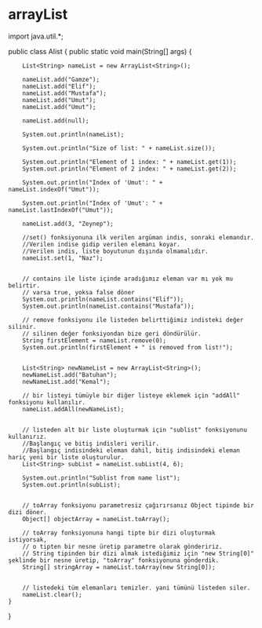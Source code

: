 # arrayList
import java.util.*;

public class Alist {
    public static void main(String[] args) {
       
        List<String> nameList = new ArrayList<String>();
    
        nameList.add("Gamze");
        nameList.add("Elif");
        nameList.add("Mustafa");
        nameList.add("Umut");
        nameList.add("Umut");
   
        nameList.add(null);

        System.out.println(nameList);

        System.out.println("Size of list: " + nameList.size());

        System.out.println("Element of 1 index: " + nameList.get(1));
        System.out.println("Element of 2 index: " + nameList.get(2));

        System.out.println("Index of 'Umut': " + nameList.indexOf("Umut"));

        System.out.println("Index of 'Umut': " + nameList.lastIndexOf("Umut"));

        nameList.add(3, "Zeynep");

        //set() fonksiyonuna ilk verilen argüman indis, sonraki elemandır.
        //Verilen indise gidip verilen elemanı koyar.
        //Verilen indis, liste boyutunun dışında olmamalıdır.
        nameList.set(1, "Naz");


        // contains ile liste içinde aradığımız eleman var mı yok mu belirtir.
        // varsa true, yoksa false döner
        System.out.println(nameList.contains("Elif"));
        System.out.println(nameList.contains("Mustafa"));

        // remove fonksiyonu ile listeden belirttiğimiz indisteki değer silinir.
        // silinen değer fonksiyondan bize geri döndürülür.
        String firstElement = nameList.remove(0);
        System.out.println(firstElement + " is removed from list!");


        List<String> newNameList = new ArrayList<String>();
        newNameList.add("Batuhan");
        newNameList.add("Kemal");

        // bir listeyi tümüyle bir diğer listeye eklemek için "addAll" fonksiyonu kullanılır.
        nameList.addAll(newNameList);


        // listeden alt bir liste oluşturmak için "sublist" fonksiyonunu kullanırız.
        //Başlangıç ve bitiş indisleri verilir.
        //Başlangıç indisindeki eleman dahil, bitiş indisindeki eleman hariç yeni bir liste oluşturulur.
        List<String> subList = nameList.subList(4, 6);

        System.out.println("Sublist from name list");
        System.out.println(subList);


        // toArray fonksiyonu parametresiz çağırırsanız Object tipinde bir dizi döner.
        Object[] objectArray = nameList.toArray();

        // toArray fonksiyonuna hangi tipte bir dizi oluşturmak istiyorsak,
        // o tipten bir nesne üretip parametre olarak göndeririz.
        // String tipinden bir dizi almak istediğimiz için "new String[0]" şeklinde bir nesne üretip, "toArray" fonksiyonuna gönderdik.
        String[] stringArray = nameList.toArray(new String[0]);


        // listedeki tüm elemanları temizler. yani tümünü listeden siler.
        nameList.clear();
    }
}
